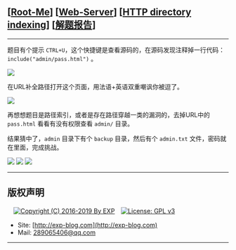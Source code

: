 ## [[Root-Me](https://www.root-me.org/)] [[Web-Server](https://www.root-me.org/en/Challenges/Web-Server/)] [[HTTP directory indexing](https://www.root-me.org/en/Challenges/Web-Server/HTTP-directory-indexing)] [[解题报告](http://exp-blog.com/2019/01/13/pid-2966/)]

------

题目有个提示 `CTRL+U`，这个快捷键是查看源码的，在源码发现注释掉一行代码：`include("admin/pass.html")` 。

![](http://exp-blog.com/wp-content/uploads/2019/01/dd9823e984f142982f5dda5c0909be29.png)

在URL补全路径打开这个页面，用法语+英语双重嘲讽你被逗了。

![](http://exp-blog.com/wp-content/uploads/2019/01/5b02df762c64541ec03ded9467f4d368.png)

再想想题目是路径索引，或者是存在路径穿越一类的漏洞的，去掉URL中的 `pass.html` 看看有没有权限查看 `admin/` 目录。

结果猜中了，`admin` 目录下有个 `backup` 目录，然后有个 `admin.txt` 文件，密码就在里面，完成挑战。

![](http://exp-blog.com/wp-content/uploads/2019/01/47197d6a21e08b1d69b4a73305086f97.png)
![](http://exp-blog.com/wp-content/uploads/2019/01/b78afce8eca3ceb1c905b0b94f60052e.png)
![](http://exp-blog.com/wp-content/uploads/2019/01/fe44f10207591deed4c359dc93c33430.png)

------

## 版权声明

　[![Copyright (C) 2016-2019 By EXP](https://img.shields.io/badge/Copyright%20(C)-2016~2019%20By%20EXP-blue.svg)](http://exp-blog.com)　[![License: GPL v3](https://img.shields.io/badge/License-GPL%20v3-blue.svg)](https://www.gnu.org/licenses/gpl-3.0)
  

- Site: [http://exp-blog.com](http://exp-blog.com) 
- Mail: <a href="mailto:289065406@qq.com?subject=[EXP's Github]%20Your%20Question%20（请写下您的疑问）&amp;body=What%20can%20I%20help%20you?%20（需要我提供什么帮助吗？）">289065406@qq.com</a>


------
